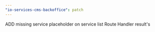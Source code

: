 ```yaml
---
"io-services-cms-backoffice": patch
---
```


ADD missing service placeholder on service list Route Handler result's

